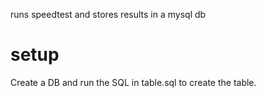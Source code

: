 runs speedtest and stores results in a mysql db

# setup

Create a DB and run the SQL in table.sql to create the table.
